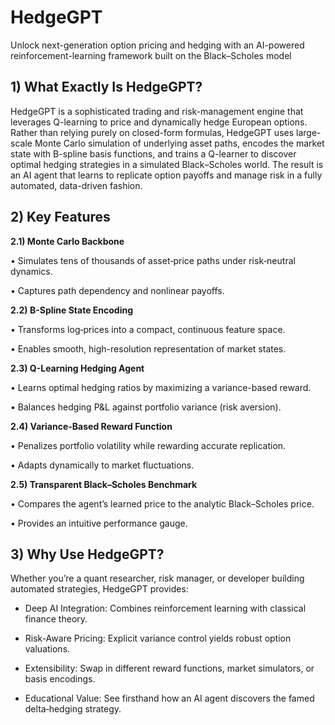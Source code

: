 # HedgeGPT
Unlock next-generation option pricing and hedging with an AI-powered reinforcement-learning framework built on the Black–Scholes model

## 1) What Exactly Is HedgeGPT?
HedgeGPT is a sophisticated trading and risk-management engine that leverages Q-learning to price and dynamically hedge European options. Rather than relying purely on closed-form formulas, HedgeGPT uses large-scale Monte Carlo simulation of underlying asset paths, encodes the market state with B-spline basis functions, and trains a Q-learner to discover optimal hedging strategies in a simulated Black–Scholes world. The result is an AI agent that learns to replicate option payoffs and manage risk in a fully automated, data-driven fashion.

## 2) Key Features

**2.1) Monte Carlo Backbone**

• Simulates tens of thousands of asset‐price paths under risk‐neutral dynamics.

• Captures path dependency and nonlinear payoffs.

**2.2) B-Spline State Encoding**

• Transforms log‐prices into a compact, continuous feature space.

• Enables smooth, high-resolution representation of market states.

**2.3) Q-Learning Hedging Agent**

• Learns optimal hedging ratios by maximizing a variance-based reward.

• Balances hedging P&L against portfolio variance (risk aversion).

**2.4) Variance-Based Reward Function**

• Penalizes portfolio volatility while rewarding accurate replication.

• Adapts dynamically to market fluctuations.

**2.5) Transparent Black–Scholes Benchmark**

• Compares the agent’s learned price to the analytic Black–Scholes price.

• Provides an intuitive performance gauge.

## 3) Why Use HedgeGPT?
Whether you’re a quant researcher, risk manager, or developer building automated strategies, HedgeGPT provides:

* Deep AI Integration: Combines reinforcement learning with classical finance theory.

* Risk-Aware Pricing: Explicit variance control yields robust option valuations.

* Extensibility: Swap in different reward functions, market simulators, or basis encodings.

* Educational Value: See firsthand how an AI agent discovers the famed delta‐hedging strategy.
